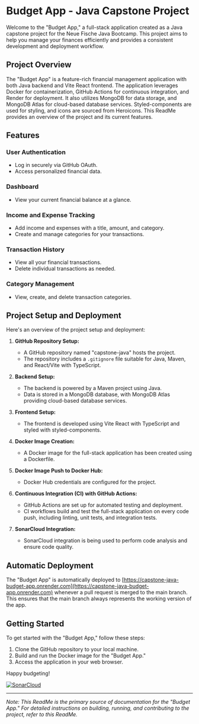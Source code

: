 # Budget App - Java Capstone Project

Welcome to the "Budget App," a full-stack application created as a Java capstone project for the Neue Fische Java Bootcamp. This project aims to help you manage your finances efficiently and provides a consistent development and deployment workflow.

## Project Overview

The "Budget App" is a feature-rich financial management application with both Java backend and Vite React frontend. The application leverages Docker for containerization, GitHub Actions for continuous integration, and Render for deployment. It also utilizes MongoDB for data storage, and MongoDB Atlas for cloud-based database services. Styled-components are used for styling, and icons are sourced from Heroicons. This ReadMe provides an overview of the project and its current features.

## Features

### User Authentication

- Log in securely via GitHub OAuth.
- Access personalized financial data.

### Dashboard

- View your current financial balance at a glance.

### Income and Expense Tracking

- Add income and expenses with a title, amount, and category.
- Create and manage categories for your transactions.

### Transaction History

- View all your financial transactions.
- Delete individual transactions as needed.

### Category Management

- View, create, and delete transaction categories.

## Project Setup and Deployment

Here's an overview of the project setup and deployment:

1. **GitHub Repository Setup:**
   - A GitHub repository named "capstone-java" hosts the project.
   - The repository includes a `.gitignore` file suitable for Java, Maven, and React/Vite with TypeScript.

2. **Backend Setup:**
   - The backend is powered by a Maven project using Java.
   - Data is stored in a MongoDB database, with MongoDB Atlas providing cloud-based database services.

3. **Frontend Setup:**
   - The frontend is developed using Vite React with TypeScript and styled with styled-components.

4. **Docker Image Creation:**
   - A Docker image for the full-stack application has been created using a Dockerfile.

5. **Docker Image Push to Docker Hub:**
   - Docker Hub credentials are configured for the project.

6. **Continuous Integration (CI) with GitHub Actions:**
   - GitHub Actions are set up for automated testing and deployment.
   - CI workflows build and test the full-stack application on every code push, including linting, unit tests, and integration tests.

7. **SonarCloud Integration:**
   - SonarCloud integration is being used to perform code analysis and ensure code quality.

## Automatic Deployment

The "Budget App" is automatically deployed to [https://capstone-java-budget-app.onrender.com](https://capstone-java-budget-app.onrender.com) whenever a pull request is merged to the main branch. This ensures that the main branch always represents the working version of the app.

## Getting Started

To get started with the "Budget App," follow these steps:

1. Clone the GitHub repository to your local machine.
2. Build and run the Docker image for the "Budget App."
3. Access the application in your web browser.

Happy budgeting!

[![SonarCloud](https://sonarcloud.io/images/project_badges/sonarcloud-orange.svg)](https://sonarcloud.io/summary/new_code?id=ryliecc_capstone-java-backend)

---

*Note: This ReadMe is the primary source of documentation for the "Budget App." For detailed instructions on building, running, and contributing to the project, refer to this ReadMe.*
